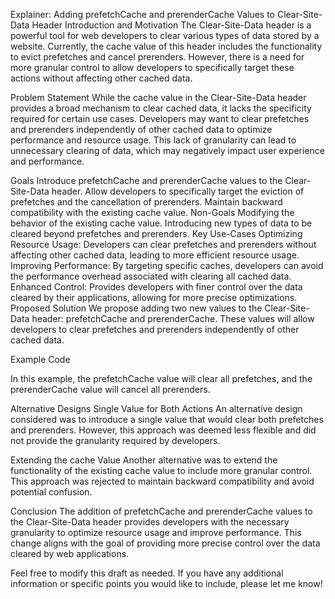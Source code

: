 Explainer: Adding prefetchCache and prerenderCache Values to Clear-Site-Data Header
Introduction and Motivation
The Clear-Site-Data header is a powerful tool for web developers to clear various types of data stored by a website. Currently, the cache value of this header includes the functionality to evict prefetches and cancel prerenders. However, there is a need for more granular control to allow developers to specifically target these actions without affecting other cached data.

Problem Statement
While the cache value in the Clear-Site-Data header provides a broad mechanism to clear cached data, it lacks the specificity required for certain use cases. Developers may want to clear prefetches and prerenders independently of other cached data to optimize performance and resource usage. This lack of granularity can lead to unnecessary clearing of data, which may negatively impact user experience and performance.

Goals
Introduce prefetchCache and prerenderCache values to the Clear-Site-Data header.
Allow developers to specifically target the eviction of prefetches and the cancellation of prerenders.
Maintain backward compatibility with the existing cache value.
Non-Goals
Modifying the behavior of the existing cache value.
Introducing new types of data to be cleared beyond prefetches and prerenders.
Key Use-Cases
Optimizing Resource Usage: Developers can clear prefetches and prerenders without affecting other cached data, leading to more efficient resource usage.
Improving Performance: By targeting specific caches, developers can avoid the performance overhead associated with clearing all cached data.
Enhanced Control: Provides developers with finer control over the data cleared by their applications, allowing for more precise optimizations.
Proposed Solution
We propose adding two new values to the Clear-Site-Data header: prefetchCache and prerenderCache. These values will allow developers to clear prefetches and prerenders independently of other cached data.

Example Code

In this example, the prefetchCache value will clear all prefetches, and the prerenderCache value will cancel all prerenders.

Alternative Designs
Single Value for Both Actions
An alternative design considered was to introduce a single value that would clear both prefetches and prerenders. However, this approach was deemed less flexible and did not provide the granularity required by developers.

Extending the cache Value
Another alternative was to extend the functionality of the existing cache value to include more granular control. This approach was rejected to maintain backward compatibility and avoid potential confusion.

Conclusion
The addition of prefetchCache and prerenderCache values to the Clear-Site-Data header provides developers with the necessary granularity to optimize resource usage and improve performance. This change aligns with the goal of providing more precise control over the data cleared by web applications.

Feel free to modify this draft as needed. If you have any additional information or specific points you would like to include, please let me know!